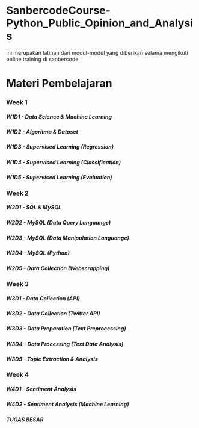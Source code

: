 # SanbercodeCourse-Python_Public_Opinion_and_Analysis
ini merupakan latihan dari modul-modul yang diberikan selama mengikuti online training di sanbercode.
# Materi Pembelajaran
### Week 1
##### W1D1 - Data Science & Machine Learning
##### W1D2 - Algoritma & Dataset
##### W1D3 - Supervised Learning (Regression)
##### W1D4 - Supervised Learning (Classification)
##### W1D5 - Supervised Learning (Evaluation)

### Week 2
##### W2D1 - SQL & MySQL
##### W2D2 - MySQL (Data Query Languange)
##### W2D3 - MySQL (Data Manipulation Languange)
##### W2D4 - MySQL (Python)
##### W2D5 - Data Collection (Webscrapping)

### Week 3
##### W3D1 - Data Collection (API)
##### W3D2 - Data Collection (Twitter API)
##### W3D3 - Data Preparation (Text Preprocessing)
##### W3D4 - Data Processing (Text Data Analysis)
##### W3D5 - Topic Extraction & Analysis

### Week 4
##### W4D1 - Sentiment Analysis
##### W4D2 - Sentiment Analysis (Machine Learning)
##### TUGAS BESAR
